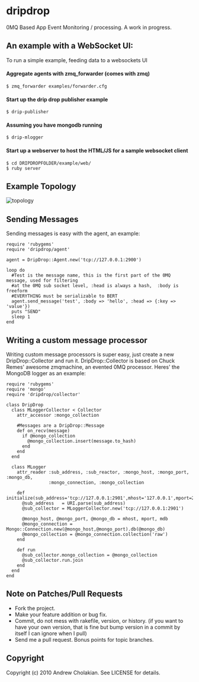 # dripdrop

0MQ Based App Event Monitoring / processing.
A work in progress.

## An example with a WebSocket UI:

To run a simple example, feeding data to a websockets UI
#### Aggregate agents with zmq_forwarder (comes with zmq)
    $ zmq_forwarder examples/forwarder.cfg

#### Start up the drip drop publisher example
    $ drip-publisher

#### Assuming you have mongodb running
    $ drip-mlogger
  
#### Start up a webserver to host the HTML/JS for a sample websocket client
    $ cd DRIPDROPFOLDER/example/web/
    $ ruby server

## Example Topology

![topology](http://github.com/andrewvc/dripdrop/raw/master/doc_img/topology.png "Topology")

## Sending Messages

Sending messages is easy with the agent, an example:

    require 'rubygems'
    require 'dripdrop/agent'

    agent = DripDrop::Agent.new('tcp://127.0.0.1:2900')

    loop do
      #Test is the message name, this is the first part of the 0MQ message, used for filtering
      #at the 0MQ sub socket level, :head is always a hash,  :body is freeform
      #EVERYTHING must be serializable to BERT
      agent.send_message('test', :body => 'hello', :head => {:key => 'value'})
      puts "SEND"
      sleep 1
    end

## Writing a custom message processor

Writing custom message processors is super easy, just create a new DripDrop::Collector
and run it. DripDrop::Collector is based on Chuck Remes' awesome zmqmachine, an evented
0MQ processor. Heres' the MongoDB logger as an example:
    
    require 'rubygems'
    require 'mongo'
    require 'dripdrop/collector'

    class DripDrop
      class MLoggerCollector < Collector
        attr_accessor :mongo_collection
        
        #Messages are a DripDrop::Message
        def on_recv(message)
          if @mongo_collection
            @mongo_collection.insert(message.to_hash)
          end
        end
      end

      class MLogger
        attr_reader :sub_address, :sub_reactor, :mongo_host, :mongo_port, :mongo_db,
                    :mongo_connection, :mongo_collection

        def initialize(sub_address='tcp://127.0.0.1:2901',mhost='127.0.0.1',mport=27017,mdb='dripdrop')
          @sub_address   = URI.parse(sub_address)
          @sub_collector = MLoggerCollector.new('tcp://127.0.0.1:2901')
          
          @mongo_host, @mongo_port, @mongo_db = mhost, mport, mdb
          @mongo_connection = Mongo::Connection.new(@mongo_host,@mongo_port).db(@mongo_db)
          @mongo_collection = @mongo_connection.collection('raw')
        end

        def run
          @sub_collector.mongo_collection = @mongo_collection
          @sub_collector.run.join
        end
      end
    end


## Note on Patches/Pull Requests
 
* Fork the project.
* Make your feature addition or bug fix.
* Commit, do not mess with rakefile, version, or history.
  (if you want to have your own version, that is fine but bump version in a commit by itself I can ignore when I pull)
* Send me a pull request. Bonus points for topic branches.

## Copyright

Copyright (c) 2010 Andrew Cholakian. See LICENSE for details.
